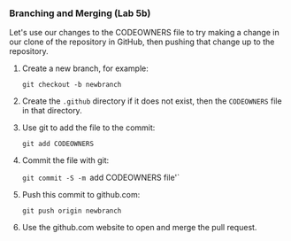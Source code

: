 ### Branching and Merging (Lab 5b)

Let's use our changes to the CODEOWNERS file to try making a change in our clone 
of the repository in GitHub, then pushing that change up to the repository.

1. Create a new branch, for example: 

    `git checkout -b newbranch`

1. Create the `.github` directory if it does not exist, then the `CODEOWNERS` file
   in that directory.

1. Use git to add the file to the commit: 

    `git add CODEOWNERS`

1. Commit the file with git:

    `git commit -S -m `add CODEOWNERS file'`

1. Push this commit to github.com:

    `git push origin newbranch`

1. Use the github.com website to open and merge the pull request.

